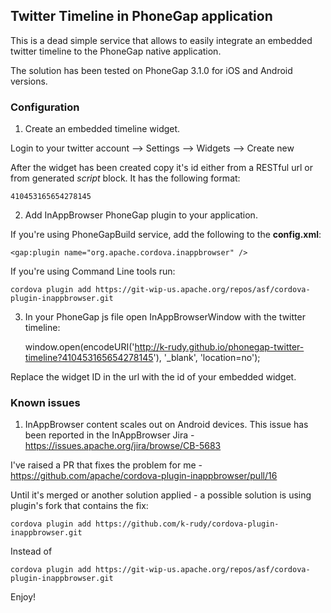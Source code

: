 ## Twitter Timeline in PhoneGap application

This is a dead simple service that allows to easily integrate an embedded twitter timeline to the PhoneGap native application.

The solution has been tested on PhoneGap 3.1.0 for iOS and Android versions.

### Configuration

1) Create an embedded timeline widget.

  Login to your twitter account --> Settings --> Widgets --> Create new

  After the widget has been created copy it's id either from a RESTful url or from generated *script* block.
  It has the following format:

    410453165654278145

2) Add InAppBrowser PhoneGap plugin to your application.

If you're using PhoneGapBuild service, add the following to the **config.xml**:

    <gap:plugin name="org.apache.cordova.inappbrowser" />

If you're using Command Line tools run:

    cordova plugin add https://git-wip-us.apache.org/repos/asf/cordova-plugin-inappbrowser.git

3) In your PhoneGap js file open InAppBrowserWindow with the twitter timeline:

    window.open(encodeURI('http://k-rudy.github.io/phonegap-twitter-timeline?410453165654278145'), '_blank', 'location=no');

Replace the widget ID in the url with the id of your embedded widget.

### Known issues

1) InAppBrowser content scales out on Android devices. This issue has been reported in the InAppBrowser Jira - https://issues.apache.org/jira/browse/CB-5683

I've raised a PR that fixes the problem for me - https://github.com/apache/cordova-plugin-inappbrowser/pull/16

Until it's merged or another solution applied - a possible solution is using plugin's fork that contains the fix:

    cordova plugin add https://github.com/k-rudy/cordova-plugin-inappbrowser.git

Instead of

    cordova plugin add https://git-wip-us.apache.org/repos/asf/cordova-plugin-inappbrowser.git

Enjoy!

